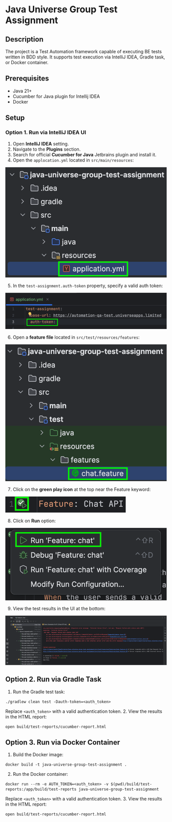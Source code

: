 # Java Universe Group Test Assignment

## Description
The project is a Test Automation framework capable of executing BE tests written in BDD style. 
It supports test execution via IntelliJ IDEA, Gradle task, or Docker container.

## Prerequisites
- Java 21+
- Cucumber for Java plugin for Intellij IDEA
- Docker

## Setup
### Option 1. Run via IntelliJ IDEA UI
1. Open __IntelliJ IDEA__ setting.
2. Navigate to the __Plugins__ section.
3. Search for official __Cucumber for Java__ Jetbrains plugin and install it.
4. Open the `applocation.yml` located in `src/main/resources`:

![img_6.png](img_6.png)

5. In the `test-assignment.auth-token` property, specify a valid auth token:

![img_10.png](img_10.png)

6. Open a __feature file__ located in `src/test/resources/features`:

![img_7.png](img_7.png)

7. Click on the __green play icon__ at the top near the Feature keyword:

![img_8.png](img_8.png)

8. Click on __Run__ option:

![img_9.png](img_9.png)

9. View the test results in the UI at the bottom:

![img_5.png](img_5.png)


## Option 2. Run via Gradle Task
1. Run the Gradle test task:
```
./gradlew clean test -Dauth-token=<auth_token>
```
Replace `<auth_token>` with a valid authentication token.
2. View the results in the HTML report:
```shell
open build/test-reports/cucumber-report.html
```


## Option 3. Run via Docker Container
1. Build the Docker image:
```shell
docker build -t java-universe-group-test-assignment .
```
2. Run the Docker container:
```
docker run --rm -e AUTH_TOKEN=<auth_token> -v $(pwd)/build/test-reports:/app/build/test-reports java-universe-group-test-assignment
```
Replace `<auth_token>` with a valid authentication token.
3. View the results in the HTML report:
```shell
open build/test-reports/cucumber-report.html
```
